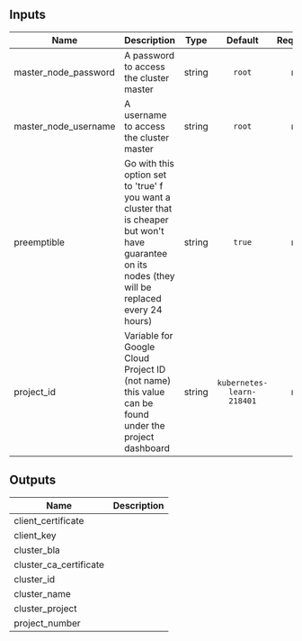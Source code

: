 
## Inputs

| Name | Description | Type | Default | Required |
|------|-------------|:----:|:-----:|:-----:|
| master_node_password | A password to access the cluster master | string | `root` | no |
| master_node_username | A username to access the cluster master | string | `root` | no |
| preemptible | Go with this option set to 'true' f you want a cluster that is cheaper but won't have guarantee on its nodes (they will be replaced every 24 hours) | string | `true` | no |
| project_id | Variable for Google Cloud Project ID (not name) this value can be found under the project dashboard | string | `kubernetes-learn-218401` | no |

## Outputs

| Name | Description |
|------|-------------|
| client_certificate |  |
| client_key |  |
| cluster_bla |  |
| cluster_ca_certificate |  |
| cluster_id |  |
| cluster_name |  |
| cluster_project |  |
| project_number |  |

